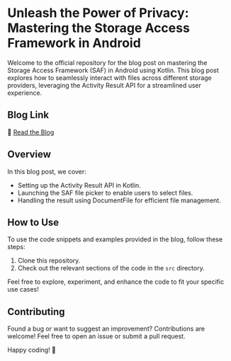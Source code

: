 # Unleash the Power of Privacy: Mastering the Storage Access Framework in Android

Welcome to the official repository for the blog post on mastering the Storage Access Framework (SAF) in Android using Kotlin. This blog post explores how to seamlessly interact with files across different storage providers, leveraging the Activity Result API for a streamlined user experience.



## Blog Link
📖 [Read the Blog](https://medium.com/@jigar.rangani1/unleash-the-power-of-privacy-mastering-the-storage-access-framework-in-android-13-14-cb0eff497c2e)

## Overview

In this blog post, we cover:

- Setting up the Activity Result API in Kotlin.
- Launching the SAF file picker to enable users to select files.
- Handling the result using DocumentFile for efficient file management.

## How to Use

To use the code snippets and examples provided in the blog, follow these steps:

1. Clone this repository.
2. Check out the relevant sections of the code in the `src` directory.

Feel free to explore, experiment, and enhance the code to fit your specific use cases!

## Contributing

Found a bug or want to suggest an improvement? Contributions are welcome! Feel free to open an issue or submit a pull request.

Happy coding! 🚀
